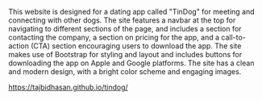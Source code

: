
This website is designed for a dating app called "TinDog" for meeting and connecting with other dogs. The site features a navbar at the top for navigating to different sections of the page, and includes a section for contacting the company, a section on pricing for the app, and a call-to-action (CTA) section encouraging users to download the app. The site makes use of Bootstrap for styling and layout and includes buttons for downloading the app on Apple and Google platforms. The site has a clean and modern design, with a bright color scheme and engaging images.

https://tajbidhasan.github.io/tindog/
